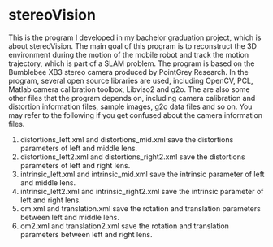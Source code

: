  # stereoVision
This is the program I developed in my bachelor graduation project, which is about stereoVision. The main goal of this program is to reconstruct the 3D environment during the motion of the mobile robot and track the motion trajectory, which is part of a SLAM problem. The program is based on the Bumblebee XB3 stereo camera produced by PointGrey Research. In the program, several open source libraries are used, including OpenCV, PCL, Matlab camera calibration toolbox, Libviso2 and g2o. The are also some other files that the program depends on, including camera calibration and distortion information files, sample images, g2o data files and so on. You may refer to the following if you get confused about the camera information files.

1. distortions_left.xml and distortions_mid.xml save the distortions parameters of left and middle lens.
2. distortions_left2.xml and distortions_right2.xml save the distortions parameters of left and right lens.
3. intrinsic_left.xml and intrinsic_mid.xml save the intrinsic parameter of left and middle lens.
4. intrinsic_left2.xml and intrinsic_right2.xml save the intrinsic parameter of left and right lens.
5. om.xml and translation.xml save the rotation and translation parameters between left and middle lens.
6. om2.xml and translation2.xml save the rotation and translation parameters between left and right lens.
